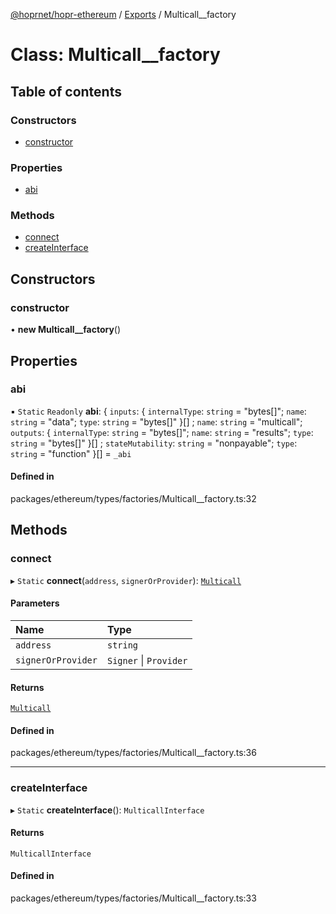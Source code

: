 [@hoprnet/hopr-ethereum](../README.md) / [Exports](../modules.md) / Multicall\_\_factory

# Class: Multicall\_\_factory

## Table of contents

### Constructors

- [constructor](Multicall__factory.md#constructor)

### Properties

- [abi](Multicall__factory.md#abi)

### Methods

- [connect](Multicall__factory.md#connect)
- [createInterface](Multicall__factory.md#createinterface)

## Constructors

### constructor

• **new Multicall__factory**()

## Properties

### abi

▪ `Static` `Readonly` **abi**: { `inputs`: { `internalType`: `string` = "bytes[]"; `name`: `string` = "data"; `type`: `string` = "bytes[]" }[] ; `name`: `string` = "multicall"; `outputs`: { `internalType`: `string` = "bytes[]"; `name`: `string` = "results"; `type`: `string` = "bytes[]" }[] ; `stateMutability`: `string` = "nonpayable"; `type`: `string` = "function" }[] = `_abi`

#### Defined in

packages/ethereum/types/factories/Multicall__factory.ts:32

## Methods

### connect

▸ `Static` **connect**(`address`, `signerOrProvider`): [`Multicall`](Multicall.md)

#### Parameters

| Name | Type |
| :------ | :------ |
| `address` | `string` |
| `signerOrProvider` | `Signer` \| `Provider` |

#### Returns

[`Multicall`](Multicall.md)

#### Defined in

packages/ethereum/types/factories/Multicall__factory.ts:36

___

### createInterface

▸ `Static` **createInterface**(): `MulticallInterface`

#### Returns

`MulticallInterface`

#### Defined in

packages/ethereum/types/factories/Multicall__factory.ts:33
